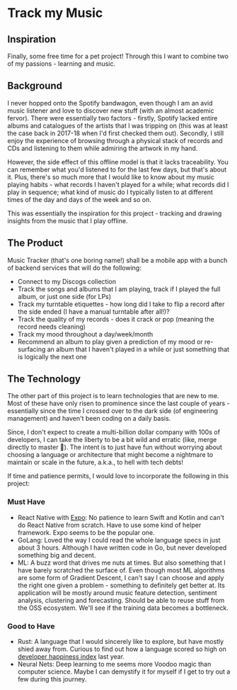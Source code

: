 # Track my Music

## Inspiration
Finally, some free time for a pet project! Through this I want to combine two of my passions - learning and music.

## Background
I never hopped onto the Spotify bandwagon, even though I am an avid music listener and love to discover new stuff (with an almost academic fervor). There were essentially two factors - firstly, Spotify lacked entire albums and catalogues of the artists that I was tripping on (this was at least the case back in 2017-18 when I'd first checked them out). Secondly, I still enjoy the experience of browsing through a physical stack of records and CDs and listening to them while admiring the artwork in my hand.

However, the side effect of this offline model is that it lacks traceability. You can remember what you'd listened to for the last few days, but that's about it. Plus, there's so much more that I would like to know about my music playing habits - what records I haven't played for a while; what records did I play in sequence; what kind of music do I typically listen to at different times of the day and days of the week and so on.

This was essentially the inspiration for this project - tracking and drawing insights from the music that I play offline.

## The Product
Music Tracker (that's one boring name!) shall be a mobile app with a bunch of backend services that will do the following:
* Connect to my Discogs collection
* Track the songs and albums that I am playing, track if I played the full album, or just one side (for LPs)
* Track my turntable etiquettes - how long did I take to flip a record after the side ended (I have a manual turntable after all!)?
* Track the quality of my records - does it crack or pop (meaning the record needs cleaning)
* Track my mood throughout a day/week/month
* Recommend an album to play given a prediction of my mood or re-surfacing an album that I haven't played in a while or just something that is logically the next one

## The Technology
The other part of this project is to learn technologies that are new to me. Most of these have only risen to prominence since the last couple of years - essentially since the time I crossed over to the dark side (of engineering management) and haven't been coding on a daily basis.

Since, I don't expect to create a multi-billion dollar company with 100s of developers, I can take the liberty to be a bit wild and erratic (like, merge directly to master :exploding_head:). The intent is to just have fun without worrying about choosing a language or architecture that might become a nightmare to maintain or scale in the future, a.k.a., to hell with tech debts!

If time and patience permits, I would love to incorporate the following in this project:

### Must Have
* React Native with [Expo](https://expo.io/): No patience to learn Swift and Kotlin and can't do React Native from scratch. Have to use some kind of helper framework. Expo seems to be the popular one.
* GoLang: Loved the way I could read the whole language specs in just about 3 hours. Although I have written code in Go, but never developed something big and decent.
* ML: A buzz word that drives me nuts at times. But also something that I have barely scratched the surface of. Even though most ML algorithms are some form of Gradient Descent, I can't say I can choose and apply the right one given a problem - something to definitely get better at. Its application will be mostly around music feature detection, sentiment analysis, clustering and forecasting. Should be able to reuse stuff from the OSS ecosystem. We'll see if the training data becomes a bottleneck.

### Good to Have
* Rust: A language that I would sincerely like to explore, but have mostly shied away from. Curious to find out how a language scored so high on [developer happiness index](https://insights.stackoverflow.com/survey/2019) last year.
* Neural Nets: Deep learning to me seems more Voodoo magic than computer science. Maybe I can demystify it for myself if I get to try out a few during this journey.
